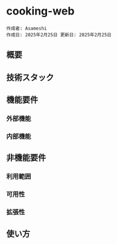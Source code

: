 # cooking-web

```
作成者: Asameshi
作成日: 2025年2月25日 更新日: 2025年2月25日
```

## 概要
## 技術スタック
## 機能要件
### 外部機能
### 内部機能
## 非機能要件
### 利用範囲
### 可用性
### 拡張性
## 使い方